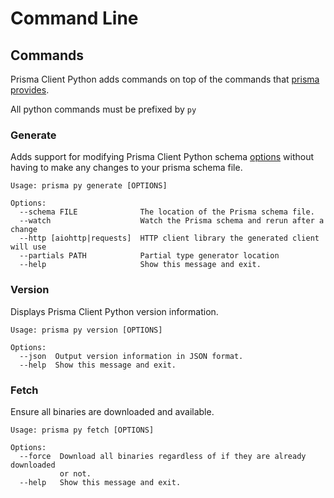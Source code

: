 # Command Line

<!-- TODO: this page should be more expansive -->

## Commands

Prisma Client Python adds commands on top of the commands that [prisma provides](https://www.prisma.io/docs/reference/api-reference/command-reference).

All python commands must be prefixed by `py`

### Generate

Adds support for modifying Prisma Client Python schema [options](config.md) without having to make any changes to your prisma schema file.

```
Usage: prisma py generate [OPTIONS]

Options:
  --schema FILE              The location of the Prisma schema file.
  --watch                    Watch the Prisma schema and rerun after a change
  --http [aiohttp|requests]  HTTP client library the generated client will use
  --partials PATH            Partial type generator location
  --help                     Show this message and exit.
```

### Version

Displays Prisma Client Python version information.

```
Usage: prisma py version [OPTIONS]

Options:
  --json  Output version information in JSON format.
  --help  Show this message and exit.
```

### Fetch

Ensure all binaries are downloaded and available.

```
Usage: prisma py fetch [OPTIONS]

Options:
  --force  Download all binaries regardless of if they are already downloaded
           or not.
  --help   Show this message and exit.
```
